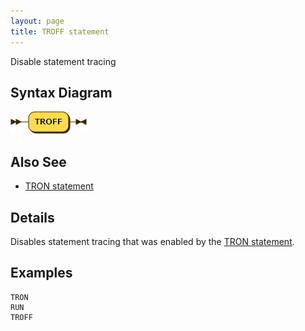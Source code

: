 ```yaml
---
layout: page
title: TROFF statement
---
```


Disable statement tracing


## Syntax Diagram

![Syntax diagram](/diagram/TROFF-statement.png)


## Also See

- [TRON statement](/reference/tron)


## Details

Disables statement tracing that was enabled by the [TRON statement](/reference/tron).


## Examples

    TRON
    RUN
    TROFF

